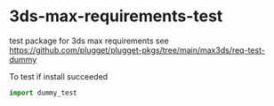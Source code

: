 # 3ds-max-requirements-test
test package for 3ds max requirements
see https://github.com/plugget/plugget-pkgs/tree/main/max3ds/req-test-dummy

To test if install succeeded
```python
import dummy_test
```
